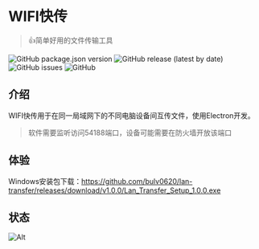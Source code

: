 # WIFI快传

> 👍简单好用的文件传输工具

 ![GitHub package.json version](https://img.shields.io/github/package-json/v/bulv0620/lan-transfer) ![GitHub release (latest by date)](https://img.shields.io/github/downloads/bulv0620/lan-transfer/v1.0.0/total) ![GitHub issues](https://img.shields.io/github/issues/bulv0620/lan-transfer) ![GitHub](https://img.shields.io/github/license/bulv0620/lan-transfer)

## 介绍

WIFI快传用于在同一局域网下的不同电脑设备间互传文件，使用Electron开发。

> 软件需要监听访问54188端口，设备可能需要在防火墙开放该端口

## 体验

Windows安装包下载：<https://github.com/bulv0620/lan-transfer/releases/download/v1.0.0/Lan_Transfer_Setup_1.0.0.exe>

## 状态

![Alt](https://repobeats.axiom.co/api/embed/b122e81dfe135fbcf993473a64783e3f37f2a203.svg "Repobeats analytics image") 